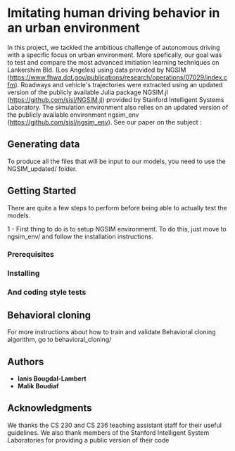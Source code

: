 # Imitating human driving behavior in an urban environment

In this project, we tackled the ambitious challenge of autonomous driving with a specific focus on urban environment. More spefically, our goal was to test and compare the most advanced imitiation learning techniques on Lankershim Bld. (Los Angeles) using data provided by NGSIM (https://www.fhwa.dot.gov/publications/research/operations/07029/index.cfm). Roadways and vehicle's trajectories were extracted using an updated version of the publicly available Julia package NGSIM.jl (https://github.com/sisl/NGSIM.jl) provided by Stanford Intelligent Systems Laboratory. The simulation environment also relies on an updated version of the publicly available environment ngsim_env (https://github.com/sisl/ngsim_env). See our paper on the subject : 

## Generating data

To produce all the files that will be input to our models, you need to use the NGSIM_updated/ folder.

## Getting Started

There are quite a few steps to perform before being able to actually test the models.

1 - First thing to do is to setup NGSIM environmemt. To do this, just move to ngsim_env/ and follow the installation instructions.

### Prerequisites

### Installing

### And coding style tests


## Behavioral cloning

For more instructions about how to train and validate Behavioral cloning algorithm, go to behavioral_cloning/

## Authors

* **Ianis Bougdal-Lambert** 
* **Malik Boudiaf** 


## Acknowledgments

We thanks the CS 230 and CS 236 teaching assistant staff for their useful guidelines. We also thank members of the Stanford Intelligent System Laboratories for providing a public version of their code

